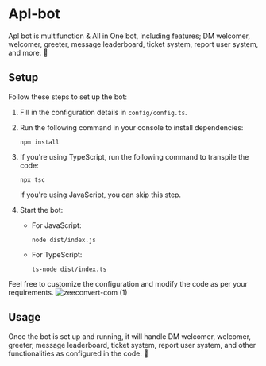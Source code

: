 # Apl-bot

Apl bot is multifunction & All in One bot, including features; DM welcomer, welcomer, greeter, message leaderboard, ticket system, report user system, and more. 🚀

## Setup
Follow these steps to set up the bot:

1. Fill in the configuration details in `config/config.ts`.
2. Run the following command in your console to install dependencies:
    ```
    npm install
    ```
3. If you're using TypeScript, run the following command to transpile the code:
    ```
    npx tsc
    ```
   If you're using JavaScript, you can skip this step.

4. Start the bot:
   - For JavaScript:
     ```
     node dist/index.js
     ```
   - For TypeScript:
     ```
     ts-node dist/index.ts
     ```

Feel free to customize the configuration and modify the code as per your requirements.
![zeeconvert-com (1)](https://github.com/iLxlo/Apl-bot/assets/98545753/8fe51d52-ec86-4ac6-b5fa-ab85af1d3019)


## Usage
Once the bot is set up and running, it will handle DM welcomer, welcomer, greeter, message leaderboard, ticket system, report user system, and other functionalities as configured in the code. 🎉
